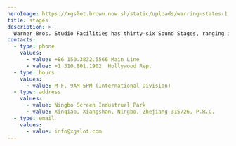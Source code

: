 ```yaml
---
heroImage: https://xgslot.brown.now.sh/static/uploads/warring-states-1.jpg
title: stages
description: >-
  Warner Bros. Studio Facilities has thirty-six Sound Stages, ranging in size from 6,000 to 32,000 square feet located on our main lot and Ranch facilities. We work to accommodate the needs of our production clients and have added central air and support rooms to many of stages creating “Premium” and “Deluxe” audience stages. All of our stages have stories to tell from productions past and present. Stage 16, one of the tallest in the world with a 2,000,000 gallon water tank, was raised to its current height for the feature “Cain and Mabel” in 1935 and is now one of the favorite stages for large audience shows such as “The Voice.” Please contact our Studio Operations Group for availability, rates and to schedule a scout.
contacts:
  - type: phone
    values:
      - value: +86 150.3832.5566 Main Line
      - value: +1 310.801.1902  Hollywood Rep.
  - type: hours
    values:
      - value: M-F, 9AM-5PM (International Division)
  - type: address
    values:
      - value: Ningbo Screen Industrual Park
      - value: Xinqiao, Xiangshan, Ningbo, Zhejiang 315726, P.R.C.
  - type: email
    values:
      - value: info@xgslot.com
---
```

